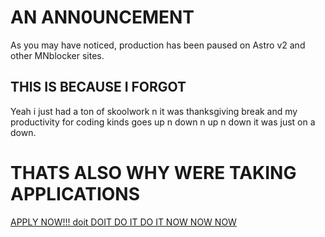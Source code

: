 # AN ANN0UNCEMENT
As you may have noticed, production has been paused on Astro v2 and other MNblocker sites.
## THIS IS BECAUSE I FORGOT
Yeah i just had a ton of skoolwork n it was thanksgiving break and my productivity for coding kinds goes up n down n up n down it was just on a down.
# THATS ALSO WHY WERE TAKING APPLICATIONS
<a href="https://docs.google.com/forms/d/e/1FAIpQLSf6mGJQtJKmc9APHXwE52DtdeyOt1BQ-SzB3wBApuWt4wv4ow/viewform">APPLY NOW!!! doit DOIT DO IT DO IT NOW NOW NOW</a>
